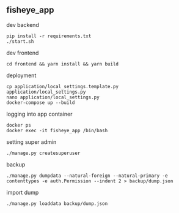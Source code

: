 ## fisheye_app

dev backend
```shell
pip install -r requirements.txt
./start.sh
```

dev frontend
```shell
cd frontend && yarn install && yarn build
```

deployment
```shell
cp application/local_settings.template.py application/local_settings.py
nano application/local_settings.py
docker-compose up --build
```
logging into app container
```shell
docker ps
docker exec -it fisheye_app /bin/bash
```
setting super admin
```shell
./manage.py createsuperuser
```
backup
```shell
./manage.py dumpdata --natural-foreign --natural-primary -e contenttypes -e auth.Permission --indent 2 > backup/dump.json
```
import dump
```shell
./manage.py loaddata backup/dump.json
```
